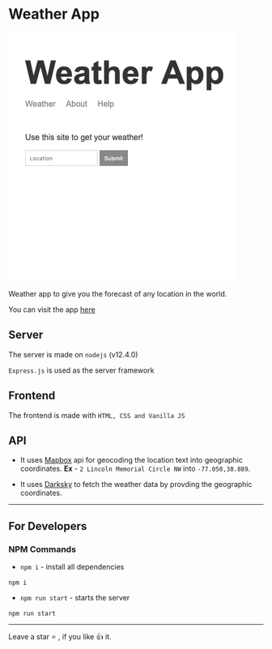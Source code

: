 # Weather App

![Weather App](public/img/app.png)

Weather app to give you the forecast of any location in the world.

You can visit the app [here](https://shubham-weatherapp.herokuapp.com/)

## Server

The server is made on `nodejs` (v12.4.0)

`Express.js` is used as the server framework

## Frontend

The frontend is made with `HTML, CSS and Vanilla JS`

## API

-  It uses [Mapbox](https://www.mapbox.com/) api for geocoding the location text into geographic coordinates.
  **Ex** - `2 Lincoln Memorial Circle NW` into `-77.050,38.889`.

-  It uses [Darksky](https://darksky.net/dev) to fetch the weather data by provding the geographic coordinates.

---

## For Developers

### NPM Commands

-  `npm i` - install all dependencies

```terminal
npm i
```

-  `npm run start` - starts the server

```terminal
npm run start
```

---

Leave a star :star: , if you like :+1: it.
